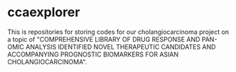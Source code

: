 # ccaexplorer
This is repositories for storing codes for our cholangiocarcinoma project on a topic of "COMPREHENSIVE LIBRARY OF DRUG RESPONSE AND PAN-OMIC ANALYSIS IDENTIFIED NOVEL THERAPEUTIC CANDIDATES AND ACCOMPANYING PROGNOSTIC BIOMARKERS FOR ASIAN CHOLANGIOCARCINOMA".
